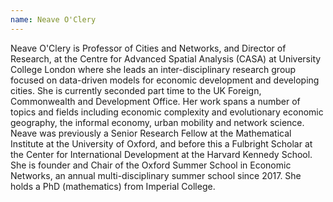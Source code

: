 ```yaml
---
name: Neave O'Clery
---
```

Neave O'Clery is Professor of Cities and Networks, and Director of Research, at the Centre for Advanced Spatial Analysis (CASA) at University College London where she leads an inter-disciplinary research group focused on data-driven models for economic development and developing cities. She is currently seconded part time to the UK Foreign, Commonwealth and Development Office. Her work spans a number of topics and fields including economic complexity and evolutionary economic geography, the informal economy, urban mobility and network science. Neave was previously a Senior Research Fellow at the Mathematical Institute at the University of Oxford, and before this a Fulbright Scholar at the Center for International Development at the Harvard Kennedy School. She is founder and Chair of the Oxford Summer School in Economic Networks, an annual multi-disciplinary summer school since 2017. She holds a PhD (mathematics) from Imperial College.
